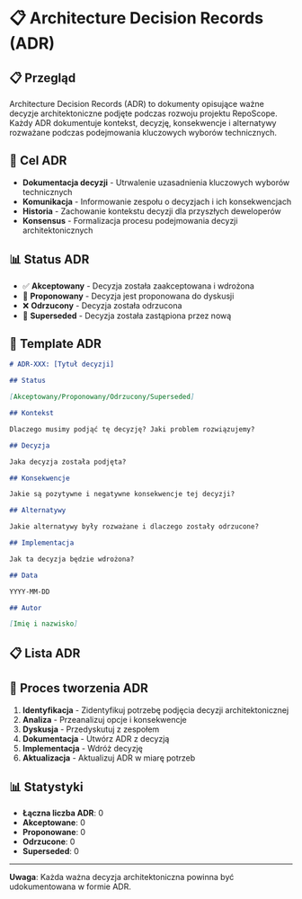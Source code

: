 # 📋 Architecture Decision Records (ADR)

## 📋 Przegląd

Architecture Decision Records (ADR) to dokumenty opisujące ważne decyzje architektoniczne podjęte podczas rozwoju projektu RepoScope. Każdy ADR dokumentuje kontekst, decyzję, konsekwencje i alternatywy rozważane podczas podejmowania kluczowych wyborów technicznych.

## 🎯 Cel ADR

- **Dokumentacja decyzji** - Utrwalenie uzasadnienia kluczowych wyborów technicznych
- **Komunikacja** - Informowanie zespołu o decyzjach i ich konsekwencjach
- **Historia** - Zachowanie kontekstu decyzji dla przyszłych deweloperów
- **Konsensus** - Formalizacja procesu podejmowania decyzji architektonicznych

## 📊 Status ADR

- ✅ **Akceptowany** - Decyzja została zaakceptowana i wdrożona
- 🚧 **Proponowany** - Decyzja jest proponowana do dyskusji
- ❌ **Odrzucony** - Decyzja została odrzucona
- 🔄 **Superseded** - Decyzja została zastąpiona przez nową

## 📝 Template ADR

```markdown
# ADR-XXX: [Tytuł decyzji]

## Status

[Akceptowany/Proponowany/Odrzucony/Superseded]

## Kontekst

Dlaczego musimy podjąć tę decyzję? Jaki problem rozwiązujemy?

## Decyzja

Jaka decyzja została podjęta?

## Konsekwencje

Jakie są pozytywne i negatywne konsekwencje tej decyzji?

## Alternatywy

Jakie alternatywy były rozważane i dlaczego zostały odrzucone?

## Implementacja

Jak ta decyzja będzie wdrożona?

## Data

YYYY-MM-DD

## Autor

[Imię i nazwisko]
```

## 📋 Lista ADR

<!-- TODO: Dodać listę wszystkich ADR w miarę ich tworzenia -->

## 🔄 Proces tworzenia ADR

1. **Identyfikacja** - Zidentyfikuj potrzebę podjęcia decyzji architektonicznej
2. **Analiza** - Przeanalizuj opcje i konsekwencje
3. **Dyskusja** - Przedyskutuj z zespołem
4. **Dokumentacja** - Utwórz ADR z decyzją
5. **Implementacja** - Wdróż decyzję
6. **Aktualizacja** - Aktualizuj ADR w miarę potrzeb

## 📊 Statystyki

- **Łączna liczba ADR**: 0
- **Akceptowane**: 0
- **Proponowane**: 0
- **Odrzucone**: 0
- **Superseded**: 0

---

**Uwaga**: Każda ważna decyzja architektoniczna powinna być udokumentowana w formie ADR.

